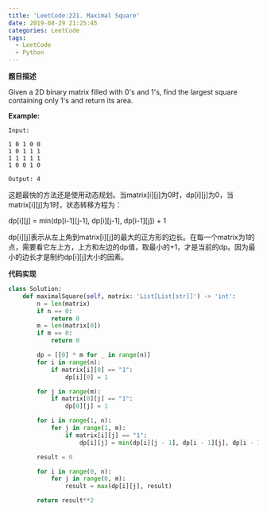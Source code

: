 ```yaml
---
title: 'LeetCode:221. Maximal Square'
date: 2019-08-29 21:25:45
categories: LeetCode
tags:
  - LeetCode
  - Python
---
```


**题目描述**

Given a 2D binary matrix filled with 0's and 1's, find the largest square containing only 1's and return its area.

**Example:**

```
Input: 

1 0 1 0 0
1 0 1 1 1
1 1 1 1 1
1 0 0 1 0

Output: 4
```

<!--more-->



这题最快的方法还是使用动态规划。当matrix\[i][j]为0时，dp\[i][j]为0，当matrix\[i][j]为1时，状态转移方程为：

dp\[i][j] = min(dp\[i-1][j-1], dp\[i][j-1], dp\[i-1][j]) + 1

dp\[i][j]表示从左上角到matrix\[i][j]的最大的正方形的边长。在每一个matrix为1的点，需要看它左上方，上方和左边的dp值，取最小的+1，才是当前的dp。因为最小的边长才是制约dp\[i][j]大小的因素。

**代码实现**

```python
class Solution:
    def maximalSquare(self, matrix: 'List[List[str]]') -> 'int':
        n = len(matrix)
        if n == 0:
            return 0
        m = len(matrix[0])
        if m == 0:
            return 0

        dp = [[0] * m for _ in range(n)]
        for i in range(n):
            if matrix[i][0] == "1":
                dp[i][0] = 1

        for j in range(m):
            if matrix[0][j] == "1":
                dp[0][j] = 1

        for i in range(1, n):
            for j in range(1, m):
                if matrix[i][j] == "1":
                    dp[i][j] = min(dp[i][j - 1], dp[i - 1][j], dp[i - 1][j - 1]) + 1

        result = 0

        for i in range(0, n):
            for j in range(0, m):
                result = max(dp[i][j], result)

        return result**2


```

